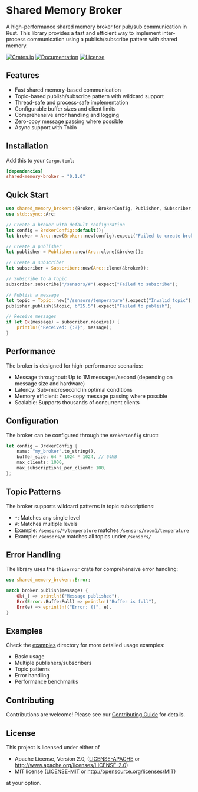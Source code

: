 # Shared Memory Broker

A high-performance shared memory broker for pub/sub communication in Rust. This library provides a fast and efficient way to implement inter-process communication using a publish/subscribe pattern with shared memory.

[![Crates.io](https://img.shields.io/crates/v/shared-memory-broker.svg)](https://crates.io/crates/shared-memory-broker)
[![Documentation](https://docs.rs/shared-memory-broker/badge.svg)](https://docs.rs/shared-memory-broker)
[![License](https://img.shields.io/badge/license-MIT%2FApache--2.0-blue.svg)](LICENSE)

## Features

- Fast shared memory-based communication
- Topic-based publish/subscribe pattern with wildcard support
- Thread-safe and process-safe implementation
- Configurable buffer sizes and client limits
- Comprehensive error handling and logging
- Zero-copy message passing where possible
- Async support with Tokio

## Installation

Add this to your `Cargo.toml`:

```toml
[dependencies]
shared-memory-broker = "0.1.0"
```

## Quick Start

```rust
use shared_memory_broker::{Broker, BrokerConfig, Publisher, Subscriber, Topic};
use std::sync::Arc;

// Create a broker with default configuration
let config = BrokerConfig::default();
let broker = Arc::new(Broker::new(config).expect("Failed to create broker"));

// Create a publisher
let publisher = Publisher::new(Arc::clone(&broker));

// Create a subscriber
let subscriber = Subscriber::new(Arc::clone(&broker));

// Subscribe to a topic
subscriber.subscribe("/sensors/#").expect("Failed to subscribe");

// Publish a message
let topic = Topic::new("/sensors/temperature").expect("Invalid topic");
publisher.publish(&topic, b"25.5").expect("Failed to publish");

// Receive messages
if let Ok(message) = subscriber.receive() {
    println!("Received: {:?}", message);
}
```

## Performance

The broker is designed for high-performance scenarios:

- Message throughput: Up to 1M messages/second (depending on message size and hardware)
- Latency: Sub-microsecond in optimal conditions
- Memory efficient: Zero-copy message passing where possible
- Scalable: Supports thousands of concurrent clients

## Configuration

The broker can be configured through the `BrokerConfig` struct:

```rust
let config = BrokerConfig {
    name: "my_broker".to_string(),
    buffer_size: 64 * 1024 * 1024, // 64MB
    max_clients: 1000,
    max_subscriptions_per_client: 100,
};
```

## Topic Patterns

The broker supports wildcard patterns in topic subscriptions:

- `*`: Matches any single level
- `#`: Matches multiple levels
- Example: `/sensors/*/temperature` matches `/sensors/room1/temperature`
- Example: `/sensors/#` matches all topics under `/sensors/`

## Error Handling

The library uses the `thiserror` crate for comprehensive error handling:

```rust
use shared_memory_broker::Error;

match broker.publish(message) {
    Ok(_) => println!("Message published"),
    Err(Error::BufferFull) => println!("Buffer is full"),
    Err(e) => eprintln!("Error: {}", e),
}
```

## Examples

Check the [examples](examples/) directory for more detailed usage examples:

- Basic usage
- Multiple publishers/subscribers
- Topic patterns
- Error handling
- Performance benchmarks

## Contributing

Contributions are welcome! Please see our [Contributing Guide](CONTRIBUTING.md) for details.

## License

This project is licensed under either of

 * Apache License, Version 2.0, ([LICENSE-APACHE](LICENSE-APACHE) or http://www.apache.org/licenses/LICENSE-2.0)
 * MIT license ([LICENSE-MIT](LICENSE-MIT) or http://opensource.org/licenses/MIT)

at your option. 